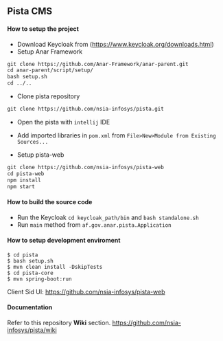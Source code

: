 ## Pista CMS

#### How to setup the project
- Download Keycloak from (https://www.keycloak.org/downloads.html)
- Setup Anar Framework
```xml
git clone https://github.com/Anar-Framework/anar-parent.git
cd anar-parent/script/setup/
bash setup.sh
cd ../..
```
- Clone pista repository

```xml
git clone https://github.com/nsia-infosys/pista.git
```
- Open the pista with `intellij` IDE
- Add imported libraries in `pom.xml` from `File>New>Module from Existing Sources...`

- Setup pista-web
```xml
git clone https://github.com/nsia-infosys/pista-web
cd pista-web
npm install 
npm start
```

#### How to build the source code
- Run the Keycloak `cd keycloak_path/bin` and `bash standalone.sh`
- Run `main` method from `af.gov.anar.pista.Application`

#### How to setup development enviroment
```
$ cd pista
$ bash setup.sh
$ mvn clean install -DskipTests
$ cd pista-core
$ mvn spring-boot:run
```

Client Sid UI: https://github.com/nsia-infosys/pista-web

#### Documentation

Refer to this repository **Wiki** section.
https://github.com/nsia-infosys/pista/wiki
